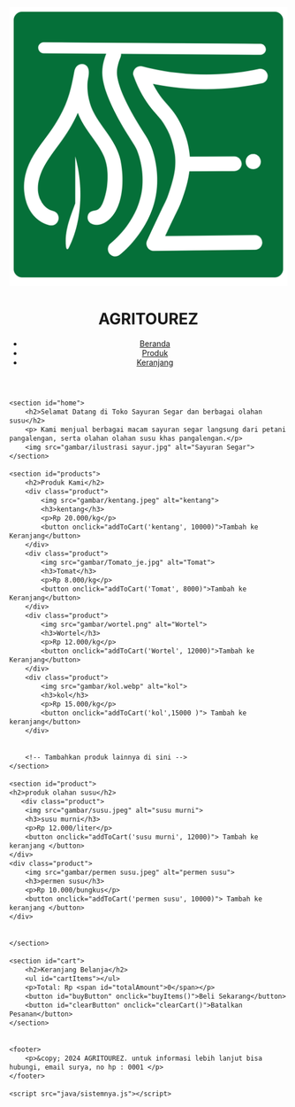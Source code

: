
<!DOCTYPE html>
<html lang="id">
<head>
    <meta charset="UTF-8">
    <meta name="viewport" content="width=device-width, initial-scale=1.0">
    <title>Toko Sayuran Segar</title>
    <link rel="stylesheet" href="css/stylenya.css">
</head>
<body>
    <header>
        <nav> 
            <img src="gambar/logoo.png" alt="logo">
        </nav>
        <h1>AGRITOUREZ</h1>
        <nav>
            <ul>
                <li><a href="#home">Beranda</a></li>
                <li><a href="#products">Produk</a></li>
                <li><a href="#cart">Keranjang</a></li>
            </ul>
        </nav>
    </header>

    <section id="home">
        <h2>Selamat Datang di Toko Sayuran Segar dan berbagai olahan susu</h2>
        <p> Kami menjual berbagai macam sayuran segar langsung dari petani pangalengan, serta olahan olahan susu khas pangalengan.</p>
        <img src="gambar/ilustrasi sayur.jpg" alt="Sayuran Segar">
    </section>

    <section id="products">
        <h2>Produk Kami</h2>
        <div class="product">
            <img src="gambar/kentang.jpeg" alt="kentang">
            <h3>kentang</h3>
            <p>Rp 20.000/kg</p>
            <button onclick="addToCart('kentang', 10000)">Tambah ke Keranjang</button>
        </div>
        <div class="product">
            <img src="gambar/Tomato_je.jpg" alt="Tomat">
            <h3>Tomat</h3>
            <p>Rp 8.000/kg</p>
            <button onclick="addToCart('Tomat', 8000)">Tambah ke Keranjang</button>
        </div>
        <div class="product">
            <img src="gambar/wortel.png" alt="Wortel">
            <h3>Wortel</h3>
            <p>Rp 12.000/kg</p>
            <button onclick="addToCart('Wortel', 12000)">Tambah ke Keranjang</button>
        </div>
        <div class="product">
            <img src="gambar/kol.webp" alt="kol">
            <h3>kol</h3>
            <p>Rp 15.000/kg</p>
            <button onclick="addToCart('kol',15000 )"> Tambah ke keranjang</button> 
        </div>

    
        <!-- Tambahkan produk lainnya di sini -->
    </section>

    <section id="product">
    <h2>produk olahan susu</h2>
       <div class="product">
        <img src="gambar/susu.jpeg" alt="susu murni">
        <h3>susu murni</h3>
        <p>Rp 12.000/liter</p>
        <button onclick="addToCart('susu murni', 12000)"> Tambah ke keranjang </button>
    </div>
    <div class="product">
        <img src="gambar/permen susu.jpeg" alt="permen susu">
        <h3>permen susu</h3>
        <p>Rp 10.000/bungkus</p>
        <button onclick="addToCart('permen susu', 10000)"> Tambah ke keranjang </button>
    </div>


    </section>

    <section id="cart">
        <h2>Keranjang Belanja</h2>
        <ul id="cartItems"></ul>
        <p>Total: Rp <span id="totalAmount">0</span></p>
        <button id="buyButton" onclick="buyItems()">Beli Sekarang</button>
        <button id="clearButton" onclick="clearCart()">Batalkan Pesanan</button>
    </section>

    
    <footer>
        <p>&copy; 2024 AGRITOUREZ. untuk informasi lebih lanjut bisa hubungi, email surya, no hp : 0001 </p>
    </footer>

    <script src="java/sistemnya.js"></script>
</body>
</html>
